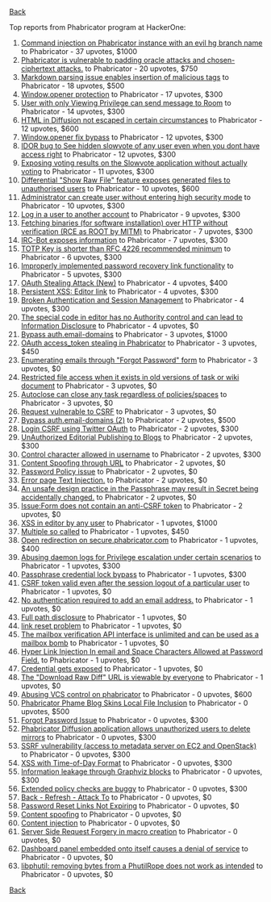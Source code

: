 [Back](../README.md)

Top reports from Phabricator program at HackerOne:

1. [Command injection on Phabricator instance with an evil hg branch name](https://hackerone.com/reports/288704) to Phabricator - 37 upvotes, $1000
2. [Phabricator is vulnerable to padding oracle attacks and chosen-ciphertext attacks.](https://hackerone.com/reports/216746) to Phabricator - 20 upvotes, $750
3. [Markdown parsing issue enables insertion of malicious tags](https://hackerone.com/reports/758002) to Phabricator - 18 upvotes, $500
4. [Window.opener protection](https://hackerone.com/reports/306414) to Phabricator - 17 upvotes, $300
5. [User with only Viewing Privilege can send message to Room](https://hackerone.com/reports/202499) to Phabricator - 14 upvotes, $300
6. [HTML in Diffusion not escaped in certain circumstances](https://hackerone.com/reports/148865) to Phabricator - 12 upvotes, $600
7. [Window.opener fix bypass](https://hackerone.com/reports/317243) to Phabricator - 12 upvotes, $300
8. [IDOR bug to See hidden slowvote of any user even when you dont have access right](https://hackerone.com/reports/661978) to Phabricator - 12 upvotes, $300
9. [Exposing voting results on the Slowvote application without actually voting](https://hackerone.com/reports/434116) to Phabricator - 11 upvotes, $300
10. [Differential "Show Raw File" feature exposes generated files to unauthorised users](https://hackerone.com/reports/213942) to Phabricator - 10 upvotes, $600
11. [Administrator can create user without entering high security mode](https://hackerone.com/reports/351361) to Phabricator - 10 upvotes, $300
12. [Log in a user to another account](https://hackerone.com/reports/774) to Phabricator - 9 upvotes, $300
13. [Fetching binaries (for software installation) over HTTP without verification (RCE as ROOT by MITM)](https://hackerone.com/reports/186352) to Phabricator - 7 upvotes, $300
14. [IRC-Bot exposes information](https://hackerone.com/reports/222870) to Phabricator - 7 upvotes, $300
15. [TOTP Key is shorter than RFC 4226 recommended minimum](https://hackerone.com/reports/435648) to Phabricator - 6 upvotes, $300
16. [Improperly implemented password recovery link functionality](https://hackerone.com/reports/809) to Phabricator - 5 upvotes, $300
17. [OAuth Stealing Attack (New)](https://hackerone.com/reports/3930) to Phabricator - 4 upvotes, $400
18. [Persistent XSS: Editor link](https://hackerone.com/reports/4114) to Phabricator - 4 upvotes, $300
19. [Broken Authentication and Session Management](https://hackerone.com/reports/17474) to Phabricator - 4 upvotes, $300
20. [The special code in editor has no Authority control and can lead to Information Disclosure](https://hackerone.com/reports/221950) to Phabricator - 4 upvotes, $0
21. [Bypass auth.email-domains](https://hackerone.com/reports/2224) to Phabricator - 3 upvotes, $1000
22. [OAuth access_token stealing in Phabricator](https://hackerone.com/reports/3596) to Phabricator - 3 upvotes, $450
23. [Enumerating emails through "Forgot Password" form](https://hackerone.com/reports/203614) to Phabricator - 3 upvotes, $0
24. [Restricted file access when it exists in old versions of task or wiki document](https://hackerone.com/reports/203658) to Phabricator - 3 upvotes, $0
25. [Autoclose can close any task regardless of policies/spaces](https://hackerone.com/reports/220909) to Phabricator - 3 upvotes, $0
26. [Request vulnerable to CSRF](https://hackerone.com/reports/513137) to Phabricator - 3 upvotes, $0
27. [Bypass auth.email-domains (2)](https://hackerone.com/reports/2233) to Phabricator - 2 upvotes, $500
28. [Login CSRF using Twitter OAuth](https://hackerone.com/reports/2228) to Phabricator - 2 upvotes, $300
29. [UnAuthorized Editorial Publishing to Blogs](https://hackerone.com/reports/3356) to Phabricator - 2 upvotes, $300
30. [Control character allowed in username](https://hackerone.com/reports/3921) to Phabricator - 2 upvotes, $300
31. [Content Spoofing through URL](https://hackerone.com/reports/28792) to Phabricator - 2 upvotes, $0
32. [Password Policy issue](https://hackerone.com/reports/26758) to Phabricator - 2 upvotes, $0
33. [Error page Text Injection.](https://hackerone.com/reports/156196) to Phabricator - 2 upvotes, $0
34. [An unsafe design practice in the Passphrase may result in Secret being accidentally changed.](https://hackerone.com/reports/218324) to Phabricator - 2 upvotes, $0
35. [Issue:Form does not contain an anti-CSRF token](https://hackerone.com/reports/513134) to Phabricator - 2 upvotes, $0
36. [XSS in editor by any user](https://hackerone.com/reports/18691) to Phabricator - 1 upvotes, $1000
37. [Multiple so called](https://hackerone.com/reports/86022) to Phabricator - 1 upvotes, $450
38. [Open redirection on secure.phabricator.com](https://hackerone.com/reports/25160) to Phabricator - 1 upvotes, $400
39. [Abusing daemon logs for Privilege escalation under certain scenarios](https://hackerone.com/reports/16392) to Phabricator - 1 upvotes, $300
40. [Passphrase credential lock bypass](https://hackerone.com/reports/139626) to Phabricator - 1 upvotes, $300
41. [CSRF token valid even after the session logout of a particular user](https://hackerone.com/reports/2857) to Phabricator - 1 upvotes, $0
42. [No authentication required to add an email address.](https://hackerone.com/reports/139965) to Phabricator - 1 upvotes, $0
43. [Full path disclosure](https://hackerone.com/reports/143575) to Phabricator - 1 upvotes, $0
44. [link reset problem](https://hackerone.com/reports/164483) to Phabricator - 1 upvotes, $0
45. [The mailbox verification API interface is unlimited and can be used as a mailbox bomb](https://hackerone.com/reports/221948) to Phabricator - 1 upvotes, $0
46. [Hyper Link Injection In email and Space Characters Allowed at Password Field.](https://hackerone.com/reports/252699) to Phabricator - 1 upvotes, $0
47. [Credential gets exposed](https://hackerone.com/reports/255132) to Phabricator - 1 upvotes, $0
48. [The "Download Raw Diff" URL is viewable by everyone](https://hackerone.com/reports/356408) to Phabricator - 1 upvotes, $0
49. [Abusing VCS control on phabricator](https://hackerone.com/reports/16315) to Phabricator - 0 upvotes, $600
50. [Phabricator Phame Blog Skins Local File Inclusion](https://hackerone.com/reports/39428) to Phabricator - 0 upvotes, $500
51. [Forgot Password Issue](https://hackerone.com/reports/23363) to Phabricator - 0 upvotes, $300
52. [Phabricator Diffusion application allows unauthorized users to delete mirrors](https://hackerone.com/reports/38965) to Phabricator - 0 upvotes, $300
53. [SSRF vulnerability (access to metadata server on EC2 and OpenStack)](https://hackerone.com/reports/53088) to Phabricator - 0 upvotes, $300
54. [XSS with Time-of-Day Format](https://hackerone.com/reports/52822) to Phabricator - 0 upvotes, $300
55. [Information leakage through Graphviz blocks](https://hackerone.com/reports/88395) to Phabricator - 0 upvotes, $300
56. [Extended policy checks are buggy](https://hackerone.com/reports/109959) to Phabricator - 0 upvotes, $300
57. [Back - Refresh - Attack To](https://hackerone.com/reports/21064) to Phabricator - 0 upvotes, $0
58. [Password Reset Links Not Expiring](https://hackerone.com/reports/22858) to Phabricator - 0 upvotes, $0
59. [Content spoofing](https://hackerone.com/reports/27564) to Phabricator - 0 upvotes, $0
60. [Content injection](https://hackerone.com/reports/36112) to Phabricator - 0 upvotes, $0
61. [Server Side Request Forgery in macro creation](https://hackerone.com/reports/50537) to Phabricator - 0 upvotes, $0
62. [Dashboard panel embedded onto itself causes a denial of service](https://hackerone.com/reports/85011) to Phabricator - 0 upvotes, $0
63. [libphutil: removing bytes from a PhutilRope does not work as intended](https://hackerone.com/reports/105657) to Phabricator - 0 upvotes, $0


[Back](../README.md)